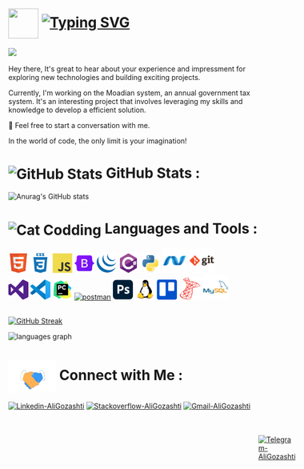 # <img src="https://media.giphy.com/media/hvRJCLFzcasrR4ia7z/giphy.gif" width="60px" height="60px" align="Center">  <a href="https://git.io/typing-svg"><img src="https://readme-typing-svg.demolab.com?font=Dancing+Script&weight=700&size=40&duration=5500&pause=1000&color=86AC5E&vCenter=true&random=false&width=435&lines=Hi%2C+I'm+Ali+Gozashti.;Welcome+to+my+GitHub+profile.;I'm+a+.NET+Developer." alt="Typing SVG" /></a>

![](https://komarev.com/ghpvc/?username=aligzsht&style=for-the-badge&label=VISITORS)

Hey there, It's great to hear about your experience and impressment for exploring new technologies and building exciting projects.

Currently, I'm working on the Moadian system, an annual government tax system. It's an interesting project that involves leveraging my skills and knowledge to develop a efficient solution.

💬 Feel free to start a conversation with me.

In the world of code, the only limit is your imagination!

# <img src=https://camo.githubusercontent.com/4ccd548e76ac64bd14d316108c5ded2680335b91c7d019c2d5c61b025b897f8c/68747470733a2f2f6d656469612e67697068792e636f6d2f6d656469612f6959384352426451584f444a5343455249722f67697068792e676966 alt="GitHub Stats" width="70" height="70" align="Center"> GitHub Stats :

![Anurag's GitHub stats](https://github-readme-stats.vercel.app/api?username=aligzsht&show_icons=true&theme=gruvbox&rank_icon=github)

# <img src="https://camo.githubusercontent.com/870d765b5c096038f097185a0ffa08df4011c0491b8039f3a7d5eeebf4d82c7e/68747470733a2f2f6d656469612e67697068792e636f6d2f6d656469612f57556c706c634d704f43456d5447427442572f67697068792e676966" alt="Cat Codding" width="60" height="60" align="Center"/>   Languages and Tools :

<div>
  <a href="https://html.com/html5" target="_blank" rel="noreferrer"><img src="https://github.com/devicons/devicon/blob/master/icons/html5/html5-original.svg" title="HTML5" alt="HTML" width="40" height="40"/></a>
  <a href="https://css3.com" target="_blank" rel="noreferrer"><img src="https://github.com/devicons/devicon/blob/master/icons/css3/css3-plain-wordmark.svg"  title="CSS3" alt="CSS" width="40" height="40"/></a>
  <a href="https://www.javascript.com" target="_blank" rel="noreferrer"><img src="https://github.com/devicons/devicon/blob/master/icons/javascript/javascript-original.svg" title="JavaScript" alt="JavaScript" width="40" height="40"/></a>
  <a href="https://getbootstrap.com" target="_blank" rel="noreferrer"><img src="https://github.com/devicons/devicon/blob/master/icons/bootstrap/bootstrap-original.svg" title="Bootstrap" alt="Bootstrap" width="40" height="40"/></a>
  <a href="https://jquery.com" target="_blank" rel="noreferrer"><img src="https://github.com/devicons/devicon/blob/master/icons/jquery/jquery-original.svg" title="jQuery" alt="jQuery" width="40" height="40"/></a>
  <a href="https://dotnet.microsoft.com/en-us/languages/csharp" target="_blank" rel="noreferrer"><img src="https://github.com/devicons/devicon/blob/master/icons/csharp/csharp-original.svg" title="Csharp" alt="Csharp" width="40" height="40"/></a>
  <a href="https://www.python.org" target="_blank" rel="noreferrer"><img src="https://github.com/devicons/devicon/blob/master/icons/python/python-original.svg" title="Python" alt="Python" width="40" height="40"/></a>
  <a href="https://dotnet.microsoft.com/en-us" target="_blank" rel="noreferrer"><img src="https://github.com/devicons/devicon/blob/master/icons/dot-net/dot-net-original.svg" title="DotNet" alt="DotNet" width="50" height="50"/></a>
  <a href="https://git-scm.com" target="_blank" rel="noreferrer"><img src="https://github.com/devicons/devicon/blob/master/icons/git/git-original-wordmark.svg" title="Git" **alt="Git" width="50" height="50"/></a>
</div>

<div>
  <a href="https://visualstudio.microsoft.com" target="_blank" rel="noreferrer"><img src="https://github.com/devicons/devicon/blob/master/icons/visualstudio/visualstudio-plain.svg" title="VisualStudio" alt="VisualStudio" width="40" height="40"/></a>
  <a href="https://code.visualstudio.com" target="_blank" rel="noreferrer"><img src="https://github.com/devicons/devicon/blob/master/icons/vscode/vscode-original.svg" title="VsCode" alt="VsCode" width="40" height="40"/></a>
  <a href="https://www.jetbrains.com/pycharm/" target="_blank" rel="noreferrer"><img src="https://github.com/devicons/devicon/blob/master/icons/pycharm/pycharm-original.svg" title="Pycharm" alt="Pycharm" width="40" height="40"/></a>
  <a href="https://postman.com" target="_blank" rel="noreferrer"><img src="https://www.vectorlogo.zone/logos/getpostman/getpostman-icon.svg" alt="postman" width="40" height="40"/></a>
  <a href="https://www.adobe.com/de/products/photoshop.html" target="_blank" rel="noreferrer"><img src="https://github.com/devicons/devicon/blob/master/icons/photoshop/photoshop-plain.svg" title="Photoshop" alt="Photoshop" width="40" height="40"/></a>
  <a href="https://www.linux.org/" target="_blank" rel="noreferrer"><img src="https://raw.githubusercontent.com/devicons/devicon/master/icons/linux/linux-original.svg" alt="linux" width="40" height="40"/></a>
  <a href="https://trello.com" target="_blank" rel="noreferrer"><img src="https://github.com/devicons/devicon/blob/master/icons/trello/trello-plain.svg" title="Trello" alt="Trello" width="40" height="40"/></a>
  <a href="https://www.microsoft.com/en-us/sql-server/" target="_blank" rel="noreferrer"><img src="https://github.com/devicons/devicon/blob/master/icons/microsoftsqlserver/microsoftsqlserver-plain.svg" title="SqlServer" alt="SqlServer" width="45" height="45"/></a>
  <a href="https://www.mysql.com" target="_blank" rel="noreferrer"><img src="https://github.com/devicons/devicon/blob/master/icons/mysql/mysql-original-wordmark.svg" title="MySQL"  alt="MySQL" width="50" height="50"/></a>
</div>

<br>

[![GitHub Streak](https://streak-stats.demolab.com/?user=aligzsht&theme=gruvbox&hide_border=true&border_radius=5&date_format=j%20M%5B%20Y%5D&fire=7BA36C)](https://git.io/streak-stats)

<img src="https://github-readme-stats.vercel.app/api/top-langs?username=aligzsht&locale=en&hide_title=false&layout=compact&card_width=320&langs_count=8&theme=gruvbox&hide_border=true&order=2" height="140" alt="languages graph"/>

# <img src="https://raw.githubusercontent.com/0xAbdulKhalid/0xAbdulKhalid/main/assets/mdImages/handshake.gif" alt="Hand Shaking" width="95" height="65" align="Center"/> Connect with Me :
<div>
<a href="https://linkedin.com/in/ali-gozashti" rel="nofollow"><img src="https://user-images.githubusercontent.com/91287064/208878686-01604f88-f0ac-4709-9cfc-2cc69b62d1aa.png" alt="Linkedin-AliGozashti" width="70" height="70"/></a>
<a href="https://stackoverflow.name/ali-gozashti" rel="nofollow"><img src="https://user-images.githubusercontent.com/91287064/208878662-a1aff4dd-d72e-44b3-bf0d-2d862a5f87f6.png" alt="Stackoverflow-AliGozashti" width="70" height="70"/></a>
<a href="https://mailto:aligzsht@gmail.com"><img src="https://user-images.githubusercontent.com/91287064/208878678-26652569-8d38-45c9-aa13-28a33a7fc967.png" alt="Gmail-AliGozashti" width="70" height="70"/></a>
  &nbsp;
  &nbsp;
<a href="https://t.me/Aligzsht"><img src="https://camo.githubusercontent.com/74706e4d0724da0507cb4c823ace070d6278d9de5cc2b45fbe8225abbad39e02/68747470733a2f2f75706c6f61642e77696b696d656469612e6f72672f77696b6970656469612f636f6d6d6f6e732f382f38332f54656c656772616d5f323031395f4c6f676f2e737667" alt="Telegram-AliGozashti" width="45" height="60" align="top" style="margin-left: 500px; padding-top: 50px"/>
</a>
</div>
